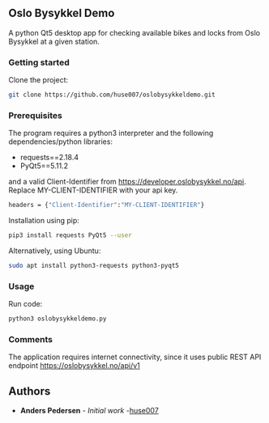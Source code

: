 ## Oslo Bysykkel Demo
A python Qt5 desktop app for checking available bikes and locks from Oslo Bysykkel at a given station.

### Getting started
Clone the project:
```sh
git clone https://github.com/huse007/oslobysykkeldemo.git
```
### Prerequisites
The program requires a python3 interpreter and the following dependencies/python libraries:     
* requests==2.18.4  
* PyQt5==5.11.2    
  
and a valid Client-Identifier from https://developer.oslobysykkel.no/api.  
Replace MY-CLIENT-IDENTIFIER with your api key.  
```sh
headers = {"Client-Identifier":"MY-CLIENT-IDENTIFIER"}
```

Installation using pip:
```sh
pip3 install requests PyQt5 --user
```
Alternatively, using Ubuntu:
```sh
sudo apt install python3-requests python3-pyqt5
```
### Usage  
Run code:
```sh
python3 oslobysykkeldemo.py
```

### Comments
The application requires internet connectivity, since it uses 
public REST API endpoint https://oslobysykkel.no/api/v1

## Authors
* **Anders Pedersen** - *Initial work* -[huse007](https://github.com/huse007)